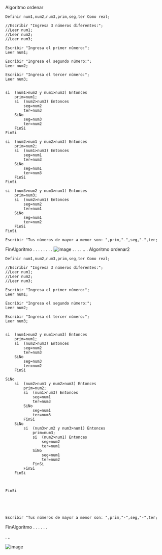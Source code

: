 Algoritmo ordenar
	
	Definir num1,num2,num3,prim,seg,ter Como real;
	
	//Escribir "Ingresa 3 números diferentes:";
	//Leer num1;
	//Leer num2;
	//Leer num3;
	
	Escribir "Ingresa el primer número:";
	Leer num1;
	
	Escribir "Ingresa el segundo número:";
	Leer num2;
	
	Escribir "Ingresa el tercer número:";
	Leer num3;
	
	
	si	(num1>num2 y num1>num3) Entonces
		prim=num1;
		si	(num2>num3) Entonces
			seg=num2
			ter=num3
		SiNo
			seg=num3
			ter=num2
		FinSi
	FinSi
	
	si	(num2>num1 y num2>num3) Entonces
		prim=num2;
		si	(num1>num3) Entonces
			seg=num1
			ter=num3
		SiNo
			seg=num1
			ter=num3
		FinSi
	FinSi
	
	si	(num3>num2 y num3>num1) Entonces
		prim=num3;
		si	(num2>num1) Entonces
			seg=num2
			ter=num1
		SiNo
			seg=num1
			ter=num2
		FinSi
	FinSi
	
	Escribir "Tus números de mayor a menor son: ",prim,"-",seg,"-",ter;
	
FinAlgoritmo
.
.
.
.
.
.
.
.
![image](https://user-images.githubusercontent.com/113804556/194731057-326301f2-30d2-409b-98be-7fb73f747c78.png)
.
.
.
.
..
.
Algoritmo ordenar2
	
	Definir num1,num2,num3,prim,seg,ter Como real;
	
	//Escribir "Ingresa 3 números diferentes:";
	//Leer num1;
	//Leer num2;
	//Leer num3;
	
	Escribir "Ingresa el primer número:";
	Leer num1;
	
	Escribir "Ingresa el segundo número:";
	Leer num2;
	
	Escribir "Ingresa el tercer número:";
	Leer num3;
	
	
	si	(num1>num2 y num1>num3) Entonces
		prim=num1;
		si	(num2>num3) Entonces
			seg=num2
			ter=num3
		SiNo
			seg=num3
			ter=num2
		FinSi
		
	SiNo
		si	(num2>num1 y num2>num3) Entonces
			prim=num2;
			si	(num1>num3) Entonces
				seg=num1
				ter=num3
			SiNo
				seg=num1
				ter=num3
			FinSi
		SiNo
			si	(num3>num2 y num3>num1) Entonces
				prim=num3;
				si	(num2>num1) Entonces
					seg=num2
					ter=num1
				SiNo
					seg=num1
					ter=num2
				FinSi
			FinSi
		FinSi
	
		
		
	FinSi
	
	
	
	
	
	Escribir "Tus números de mayor a menor son: ",prim,"-",seg,"-",ter;
	
FinAlgoritmo
.
.
.
.
.
.

.
..

![image](https://user-images.githubusercontent.com/113804556/194731068-ff2ef7a5-9d81-4f86-a9ac-91d2e09fa3f5.png)

